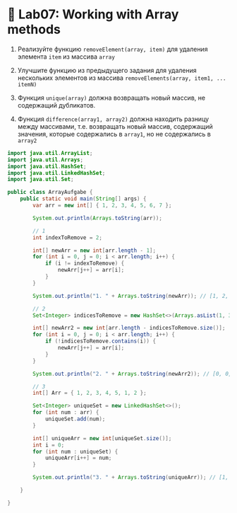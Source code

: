 # 👾 Lab07: Working with Array methods

1. Реализуйте функцию `removeElement(array, item)` для удаления элемента `item`
из массива `array`

2. Улучшите функцию из предыдущего задания для удаления нескольких элементов из
массива `removeElements(array, item1, ... itemN)`

3. Функция `unique(array)` должна возвращать новый массив, не содержащий
дубликатов.

4. Функция `difference(array1, array2)` должна находить разницу между
массивами, т.е. возвращать новый массив, содержащий значения, которые
содержались в `array1`, но не содержались в `array2`

```java
import java.util.ArrayList;
import java.util.Arrays;
import java.util.HashSet;
import java.util.LinkedHashSet;
import java.util.Set;

public class ArrayAufgabe {
    public static void main(String[] args) {
        var arr = new int[] { 1, 2, 3, 4, 5, 6, 7 };

        System.out.println(Arrays.toString(arr));

        // 1
        int indexToRemove = 2;

        int[] newArr = new int[arr.length - 1];
        for (int i = 0, j = 0; i < arr.length; i++) {
            if (i != indexToRemove) {
                newArr[j++] = arr[i];
            }
        }

        System.out.println("1. " + Arrays.toString(newArr)); // [1, 2, 4, 5, 6, 7]

        // 2
        Set<Integer> indicesToRemove = new HashSet<>(Arrays.asList(1, 3, 5));

        int[] newArr2 = new int[arr.length - indicesToRemove.size()];
        for (int i = 0, j = 0; i < arr.length; i++) {
            if (!indicesToRemove.contains(i)) {
                newArr[j++] = arr[i];
            }
        }

        System.out.println("2. " + Arrays.toString(newArr2)); // [0, 0, 0, 0]

        // 3
        int[] Arr = { 1, 2, 3, 4, 5, 1, 2 };

        Set<Integer> uniqueSet = new LinkedHashSet<>();
        for (int num : arr) {
            uniqueSet.add(num);
        }

        int[] uniqueArr = new int[uniqueSet.size()];
        int i = 0;
        for (int num : uniqueSet) {
            uniqueArr[i++] = num;
        }

        System.out.println("3. " + Arrays.toString(uniqueArr)); // [1, 2, 3, 4, 5, 6, 7]

    }

}
```
